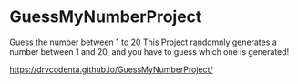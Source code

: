 # GuessMyNumberProject


Guess the number between 1 to 20
This Project randomnly generates a number between 1 and 20, and you have to guess which one is generated!


https://drvcodenta.github.io/GuessMyNumberProject/
